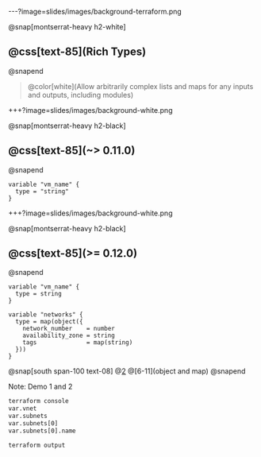 ---?image=slides/images/background-terraform.png

@snap[montserrat-heavy h2-white]
## @css[text-85](Rich Types)
@snapend

> @color[white](Allow arbitrarily complex lists and maps for any inputs and outputs, including modules)

+++?image=slides/images/background-white.png

@snap[montserrat-heavy h2-black]
## @css[text-85](~> 0.11.0)
@snapend

```
variable "vm_name" {
  type = "string"
}
```

+++?image=slides/images/background-white.png

@snap[montserrat-heavy h2-black]
## @css[text-85](>= 0.12.0)
@snapend

```
variable "vm_name" {
  type = string
}

variable "networks" {
  type = map(object({
    network_number    = number
    availability_zone = string
    tags              = map(string)
  }))
}
```

@snap[south span-100 text-08]
@[2](string)
@[6-11](object and map)
@snapend

Note:
Demo 1 and 2

```sh
terraform console
var.vnet
var.subnets
var.subnets[0]
var.subnets[0].name
```

```sh
terraform output
```